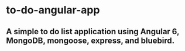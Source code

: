 # to-do-angular-app

## A simple to do list application using Angular 6, MongoDB, mongoose, express, and bluebird. 
